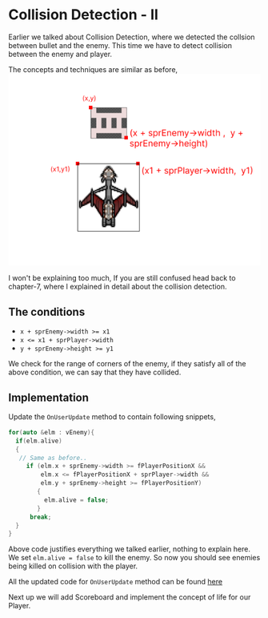 # Collision Detection - II
Earlier we talked about Collision Detection, where we detected the collsion 
between bullet and the enemy. This time we have to detect collision between
the enemy and player.

The concepts and techniques are similar as before,
![Collision between Enemy and Player](../image/collision-enemy-player.png)

I won't be explaining too much, If you are still confused head back to chapter-7, where I explained in detail about the collision detection.

## The conditions
* `x + sprEnemy->width >= x1`
* `x <= x1 + sprPlayer->width`
* `y + sprEnemy->height >= y1`

We check for the range of corners of the enemy, if they satisfy all of the above
condition, we can say that they have collided.

## Implementation
Update the `OnUserUpdate` method to contain following snippets,
```cpp
for(auto &elm : vEnemy){
  if(elm.alive)
  {
   // Same as before..
     if (elm.x + sprEnemy->width >= fPlayerPositionX &&
         elm.x <= fPlayerPositionX + sprPlayer->width &&
         elm.y + sprEnemy->height >= fPlayerPositionY)
        {
          elm.alive = false;
        }
      break;
  }
}
```
Above code justifies everything we talked earlier, nothing to explain here.
We set `elm.alive = false` to kill the enemy. So now you should see
enemies being killed on collision with the player.

All the updated code for `OnUserUpdate` method can be found [here](https://gist.github.com/Abhilekhgautam/bba81f6ed5294ad4038d6538fe94b9fc)

Next up we will add Scoreboard and implement the concept of life
for our Player.
